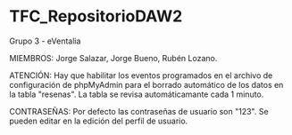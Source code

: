 # TFC_RepositorioDAW2
Grupo 3 - eVentalia

MIEMBROS: Jorge Salazar, Jorge Bueno, Rubén Lozano.

ATENCIÓN: Hay que habilitar los eventos programados en el archivo de configuración de phpMyAdmin para el borrado automático de los datos en la tabla "resenas".
La tabla se revisa automáticamante cada 1 minuto.

CONTRASEÑAS: Por defecto las contraseñas de usuario son "123". Se pueden editar en la edición del perfil de usuario.

